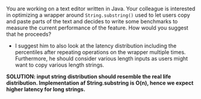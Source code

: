You are working on a text editor written in Java. Your colleague is
interested in optimizing a wrapper around `String.substring()` used to let
users copy and paste parts of the text and decides to write some benchmarks to
measure the current performance of the feature. How would you suggest that he
proceeds?
- I suggest him to also look at the latency distribution including the percentiles after repeating operations on the
wrapper multiple times. Furthermore, he should consider various length inputs as users might want to copy various length
strings.

**SOLUTION: input string distribution should resemble the real life distribution. Implementation af String.substring is 
O(n), hence we expect higher latency for long strings.**

